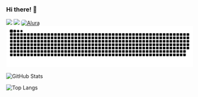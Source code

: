 ### Hi there! 👋

<!-- Redes Sociais -->
<div>
  <a href="mailto:fabyanroger@gmail.com"><img src="https://img.shields.io/badge/-Gmail-%23333?style=for-the-badge&logo=gmail&logoColor=white" target="_blank"></a>
  <a href="https://www.linkedin.com/in/fabyanroger" target="_blank"><img src="https://img.shields.io/badge/-LinkedIn-%230077B5?style=for-the-badge&logo=linkedin&logoColor=white" target="_blank"></a> 
  <a href="URL_DA_SUA_PAGINA_NO_ALURA" target="_blank"><img src="INSIRA_UMA_IMAGEM_OU_ICONE" alt="Alura" height="28" width="28" style="border-radius: 5px;"></a>
</div>

<!-- GitHub Contribution Grid Snake Animation -->
<picture>
  <source media="(prefers-color-scheme: dark)" srcset="https://raw.githubusercontent.com/fabyanroger/fabyanroger/output/github-contribution-grid-snake-dark.svg">
  <source media="(prefers-color-scheme: light)" srcset="https://raw.githubusercontent.com/fabyanroger/fabyanroger/output/github-contribution-grid-snake.svg">
  <img alt="github contribution grid snake animation" src="https://raw.githubusercontent.com/fabyanroger/fabyanroger/output/github-contribution-grid-snake.svg">
</picture>

<!-- GitHub Stats -->
![GitHub Stats](https://github-readme-stats.vercel.app/api?username=fabyanroger&show_icons=true&hide_title=true&count_private=true&hide=issues)

<!-- Top Languages -->
![Top Langs](https://github-readme-stats.vercel.app/api/top-langs/?username=fabyanroger&layout=compact&hide_progress=true)

<!--
**fabyanroger/fabyanroger** is a ✨ _special_ ✨ repository because its `README.md` (this file) appears on your GitHub profile.

Here are some ideas to get you started:

- 🔭 I’m currently working on ...
- 🌱 I’m currently learning ...
- 👯 I’m looking to collaborate on ...
- 🤔 I’m looking for help with ...
- 💬 Ask me about ...
- 📫 How to reach me: ...
- 😄 Pronouns: ...
- ⚡ Fun fact: ...
-->
